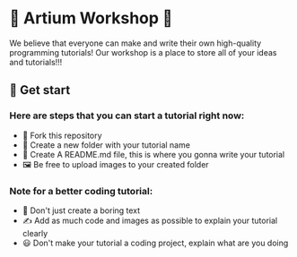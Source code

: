 # 🔨 Artium Workshop 🔨

We believe that everyone can make and write their own high-quality programming tutorials! Our workshop is a place to store all of your ideas and tutorials!!!

## 🌈 Get start

### Here are steps that you can start a tutorial right now:
- 🍴 Fork this repository
- 📁 Create a new folder with your tutorial name
- 📄 Create A README.md file, this is where you gonna write your tutorial
- 🖼️ Be free to upload images to your created folder

### Note for a better coding tutorial:
- 🥱 Don't just create a boring text
- ✍️ Add as much code and images as possible to explain your tutorial clearly
- 😃 Don't make your tutorial a coding project, explain what are you doing
